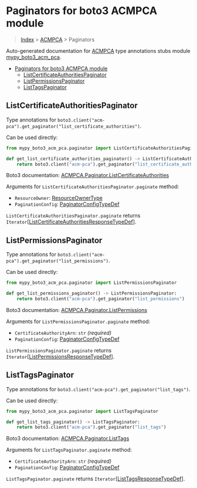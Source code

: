 # Paginators for boto3 ACMPCA module

> [Index](..) > [ACMPCA](.) > Paginators

Auto-generated documentation for
[ACMPCA](https://boto3.amazonaws.com/v1/documentation/api/1.17.71/reference/services/acm-pca.html#ACMPCA)
type annotations stubs module
[mypy_boto3_acm_pca](https://pypi.org/project/mypy-boto3-acm-pca/).

- [Paginators for boto3 ACMPCA module](#paginators-for-boto3-acmpca-module)
  - [ListCertificateAuthoritiesPaginator](#listcertificateauthoritiespaginator)
  - [ListPermissionsPaginator](#listpermissionspaginator)
  - [ListTagsPaginator](#listtagspaginator)

## ListCertificateAuthoritiesPaginator

Type annotations for
`boto3.client("acm-pca").get_paginator("list_certificate_authorities")`.

Can be used directly:

```python
from mypy_boto3_acm_pca.paginator import ListCertificateAuthoritiesPaginator

def get_list_certificate_authorities_paginator() -> ListCertificateAuthoritiesPaginator:
    return boto3.client("acm-pca").get_paginator("list_certificate_authorities")
```

Boto3 documentation:
[ACMPCA.Paginator.ListCertificateAuthorities](https://boto3.amazonaws.com/v1/documentation/api/1.17.71/reference/services/acm-pca.html#ACMPCA.Paginator.ListCertificateAuthorities)

Arguments for `ListCertificateAuthoritiesPaginator.paginate` method:

- `ResourceOwner`: [ResourceOwnerType](./literals.md#resourceownertype)
- `PaginationConfig`:
  [PaginatorConfigTypeDef](./type_defs.md#paginatorconfigtypedef)

`ListCertificateAuthoritiesPaginator.paginate` returns
`Iterator`\[[ListCertificateAuthoritiesResponseTypeDef](./type_defs.md#listcertificateauthoritiesresponsetypedef)\].

## ListPermissionsPaginator

Type annotations for
`boto3.client("acm-pca").get_paginator("list_permissions")`.

Can be used directly:

```python
from mypy_boto3_acm_pca.paginator import ListPermissionsPaginator

def get_list_permissions_paginator() -> ListPermissionsPaginator:
    return boto3.client("acm-pca").get_paginator("list_permissions")
```

Boto3 documentation:
[ACMPCA.Paginator.ListPermissions](https://boto3.amazonaws.com/v1/documentation/api/1.17.71/reference/services/acm-pca.html#ACMPCA.Paginator.ListPermissions)

Arguments for `ListPermissionsPaginator.paginate` method:

- `CertificateAuthorityArn`: `str` *(required)*
- `PaginationConfig`:
  [PaginatorConfigTypeDef](./type_defs.md#paginatorconfigtypedef)

`ListPermissionsPaginator.paginate` returns
`Iterator`\[[ListPermissionsResponseTypeDef](./type_defs.md#listpermissionsresponsetypedef)\].

## ListTagsPaginator

Type annotations for `boto3.client("acm-pca").get_paginator("list_tags")`.

Can be used directly:

```python
from mypy_boto3_acm_pca.paginator import ListTagsPaginator

def get_list_tags_paginator() -> ListTagsPaginator:
    return boto3.client("acm-pca").get_paginator("list_tags")
```

Boto3 documentation:
[ACMPCA.Paginator.ListTags](https://boto3.amazonaws.com/v1/documentation/api/1.17.71/reference/services/acm-pca.html#ACMPCA.Paginator.ListTags)

Arguments for `ListTagsPaginator.paginate` method:

- `CertificateAuthorityArn`: `str` *(required)*
- `PaginationConfig`:
  [PaginatorConfigTypeDef](./type_defs.md#paginatorconfigtypedef)

`ListTagsPaginator.paginate` returns
`Iterator`\[[ListTagsResponseTypeDef](./type_defs.md#listtagsresponsetypedef)\].
